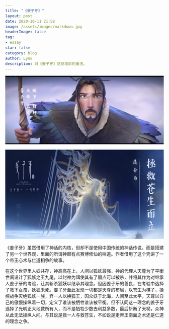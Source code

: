 ```yaml
---
title: "《姜子牙》"
layout: post
date: 2020-10-11 21:58
image: /assets/images/markdown.jpg
headerImage: false
tag:
- essay
star: false
category: blog
author: Lynx
description: 对《姜子牙》这部电影的看法。
---
```




![姜子牙](/assets/images/pic/20201011jiangziya01.jpg)

![姜子牙](/assets/images/pic/20201011jiangziya02.jpg)



《姜子牙》虽然借用了神话的内核，但却不是使用中国传统的神话传说，而是搭建了另一个世界观，里面的所谓神颇有点赛博修仙的味道。作者借用了这个壳讲了一个帝王心术与仁道相争的故事。

在这个世界里人妖共存，神高高在上，人间以狐妖最强，神的代理人天尊为了平衡世间设计了狐妖之王九尾，以封神为饵使其有了弱点可以被杀，并将其作为对继承人姜子牙的考验，让其斩杀狐妖以继承其理念。但因姜子牙的善良，在考验中选择了救下女孩，妖狐未死。姜子牙至此发现一切都是天尊的布局，以苍生为棋子，操控战争灭绝狐妖一族，弃一人以换狐王，囚众妖于北海，人间至此太平，天尊以自己的傲慢操纵着一切，定义了谁该被牺牲谁该被平衡。但不认同这一理念的姜子牙选择了光明正大地救所有人，而不是牺牲少数去利益多数，最后斩断了天梯，众神从此无法操纵人间。与其说是救一人与救苍生，不如说是走帝王南面之术还是仁道的理念之争。

